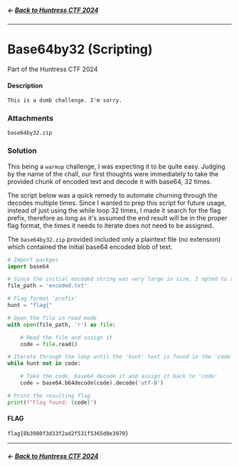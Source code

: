 ##### <- [Back to Huntress CTF 2024](../README.md)

---

# Base64by32 (Scripting)
Part of the Huntress CTF 2024

#### Description
`This is a dumb challenge. I'm sorry.`

### Attachments
`base64by32.zip`

### Solution
This being a `warmup` challenge, I was expecting it to be quite easy. Judging by the name of the chall, our first thoughts were immediately to take the provided chunk of encoded text and decode it with base64, 32 times. 

The script below was a quick remedy to automate churning through the decodes multiple times. Since I wanted to prep this script for future usage, instead of just using the while loop 32 times, I made it search for the flag prefix, therefore as long as it's assumed the end result will be in the proper flag format, the times it needs to iterate does not need to be assigned.

The `base64by32.zip` provided included only a plaintext file (no extension) which contained the initial base64 encoded blob of text.

```python
# Import packges
import base64

# Since the initial encoded string was very large in size, I opted to add it to a text file and import it that way. I could have just as easily made the file name be the one that is provided in the zip file. 
file_path = 'encoded.txt'

# Flag format 'prefix'
hunt = "flag{"

# Open the file in read mode
with open(file_path, 'r') as file:

    # Read the file and assign it
    code = file.read()

# Iterate through the loop until the 'hunt' text is found in the 'code' string
while hunt not in code:

    # Take the code, base64 decode it and assign it back to 'code'
    code = base64.b64decode(code).decode('utf-8')

# Print the resulting flag
print(f"Flag found: {code}")
```

#### FLAG
```
flag{8b3980f3d33f2ad2f531f5365d0e3970}
```
---

##### <- [Back to Huntress CTF 2024](../README.md)